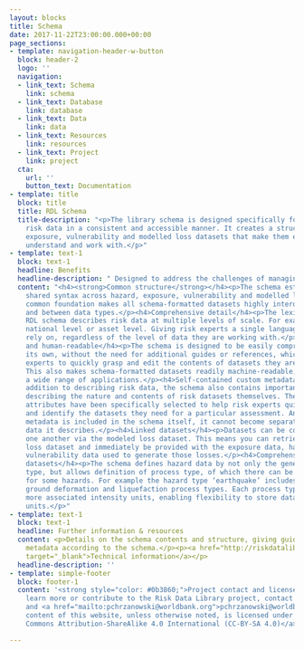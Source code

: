 ```yaml
---
layout: blocks
title: Schema
date: 2017-11-22T23:00:00.000+00:00
page_sections:
- template: navigation-header-w-button
  block: header-2
  logo: ''
  navigation:
  - link_text: Schema
    link: schema
  - link_text: Database
    link: database
  - link_text: Data
    link: data
  - link_text: Resources
    link: resources
  - link_text: Project
    link: project
  cta:
    url: ''
    button_text: Documentation
- template: title
  block: title
  title: RDL Schema
  title-description: "<p>The library schema is designed specifically for describing
    risk data in a consistent and accessible manner. It creates a structure for hazard,
    exposure, vulnerability and modelled loss datasets that make them easier to locate,
    understand and work with.</p>"
- template: text-1
  block: text-1
  headline: Benefits
  headline-description: " Designed to address the challenges of managing risk data "
  content: "<h4><strong>Common structure</strong></h4><p>The schema establishes a
    shared syntax across hazard, exposure, vulnerability and modelled loss data. This
    common foundation makes all schema-formatted datasets highly interoperable within
    and between data types.</p><h4>Comprehensive detail</h4><p>The lexicon of the
    RDL schema describes risk data at multiple levels of scale. For example, aggregarted
    national level or asset level. Giving risk experts a single language they can
    rely on, regardless of the level of data they are working with.</p><h4>Machine
    and human-readable</h4><p>The schema is designed to be easily comprehensible on
    its own, without the need for additional guides or references, which enables risk
    experts to quickly grasp and edit the contents of datasets they are working with.
    This also makes schema-formatted datasets readily machine-readable, supporting
    a wide range of applications.</p><h4>Self-contained custom metadata</h4><p>In
    addition to describing risk data, the schema also contains important metadata
    describing the nature and contents of risk datasets themselves. These metadata
    attributes have been specifically selected to help risk experts quickly locate
    and identify the datasets they need for a particular assessment. And because this
    metadata is included in the schema itself, it cannot become separated from the
    data it describes.</p><h4>Linked datasets</h4><p>Datasets can be connected to
    one another via the modeled loss dataset. This means you can retrieve a modeled
    loss dataset and immediately be provided with the exposure data, hazard data and
    vulnerability data used to generate those losses.</p><h4>Comprehensive hazard
    datasets</h4><p>The schema defines hazard data by not only the general hazard
    type, but allows definition of process type, of which there can be more than one
    for some hazards. For example the hazard type ‘earthquake’ includes ground shaking,
    ground deformation and liquefaction process types. Each process type has one or
    more associated intensity units, enabling flexibility to store data in original
    units.</p>"
- template: text-1
  block: text-1
  headline: Further information & resources
  content: <p>Details on the schema contents and structure, giving guidance on completing
    metadata according to the schema.</p><p><a href="http://riskdatalibrary.org/documentation"
    target="_blank">Technical information</a></p>
  headline-description: ''
- template: simple-footer
  block: footer-1
  content: '<strong style="color: #0b3860;">Project contact and license</strong><br/>To
    learn more or contribute to the Risk Data Library project, contact us at: <a href="mailto:sfraser@worldbank.org">sfraser@worldbank.org</a>
    and <a href="mailto:pchrzanowski@worldbank.org">pchrzanowski@worldbank.org</a><br/>The
    content of this website, unless otherwise noted, is licensed under <a href="https://creativecommons.org/licenses/by-sa/4.0/legalcode">Creative
    Commons Attribution-ShareAlike 4.0 International (CC-BY-SA 4.0)</a>'

---
```

